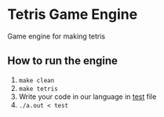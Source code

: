 # Tetris Game Engine

Game engine for making tetris 


## How to run the engine
1. `make clean`
2. `make tetris`
3. Write your code in our language in [test](https://github.com/astelrastogi/Tetris/blob/main/test) file
4. `./a.out < test`
